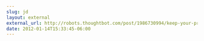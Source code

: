 ```yaml
---
slug: jd
layout: external
external_url: http://robots.thoughtbot.com/post/1986730994/keep-your-privates-close
date: 2012-01-14T15:33:45-06:00
---
```


